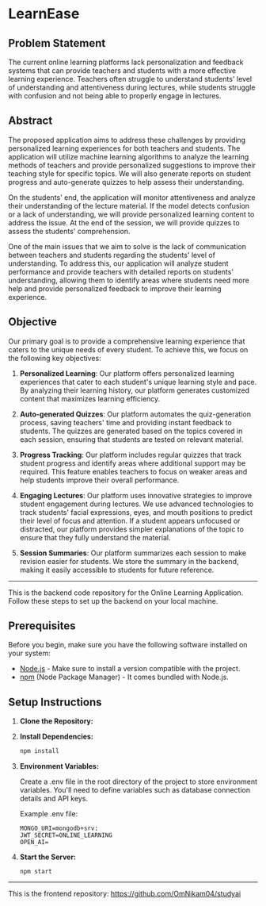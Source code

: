 # LearnEase

## Problem Statement
The current online learning platforms lack personalization and feedback systems that can provide teachers and students with a more effective learning experience. Teachers often struggle to understand students' level of understanding and attentiveness during lectures, while students struggle with confusion and not being able to properly engage in lectures.

## Abstract
The proposed application aims to address these challenges by providing personalized learning experiences for both teachers and students. The application will utilize machine learning algorithms to analyze the learning methods of teachers and provide personalized suggestions to improve their teaching style for specific topics. We will also generate reports on student progress and auto-generate quizzes to help assess their understanding.

On the students' end, the application will monitor attentiveness and analyze their understanding of the lecture material. If the model detects confusion or a lack of understanding, we will provide personalized learning content to address the issue. At the end of the session, we will provide quizzes to assess the students' comprehension.

One of the main issues that we aim to solve is the lack of communication between teachers and students regarding the students' level of understanding. To address this, our application will analyze student performance and provide teachers with detailed reports on students' understanding, allowing them to identify areas where students need more help and provide personalized feedback to improve their learning experience.

## Objective
Our primary goal is to provide a comprehensive learning experience that caters to the unique needs of every student. To achieve this, we focus on the following key objectives:

1. **Personalized Learning**: Our platform offers personalized learning experiences that cater to each student's unique learning style and pace. By analyzing their learning history, our platform generates customized content that maximizes learning efficiency.

2. **Auto-generated Quizzes**: Our platform automates the quiz-generation process, saving teachers' time and providing instant feedback to students. The quizzes are generated based on the topics covered in each session, ensuring that students are tested on relevant material.

3. **Progress Tracking**: Our platform includes regular quizzes that track student progress and identify areas where additional support may be required. This feature enables teachers to focus on weaker areas and help students improve their overall performance.

4. **Engaging Lectures**: Our platform uses innovative strategies to improve student engagement during lectures. We use advanced technologies to track students' facial expressions, eyes, and mouth positions to predict their level of focus and attention. If a student appears unfocused or distracted, our platform provides simpler explanations of the topic to ensure that they fully understand the material.

5. **Session Summaries**: Our platform summarizes each session to make revision easier for students. We store the summary in the backend, making it easily accessible to students for future reference.

---

This is the backend code repository for the Online Learning Application. Follow these steps to set up the backend on your local machine.

## Prerequisites

Before you begin, make sure you have the following software installed on your system:

- [Node.js](https://nodejs.org/) - Make sure to install a version compatible with the project.
- [npm](https://www.npmjs.com/) (Node Package Manager) - It comes bundled with Node.js.

## Setup Instructions

1. **Clone the Repository:**

2. **Install Dependencies:**
   ``` bash
   npm install

3. **Environment Variables:**

    Create a .env file in the root directory of the project to store environment variables. You'll need to define variables such as database connection details and API keys.
    
    Example .env file:
    ``` env
    MONGO_URI=mongodb+srv:
    JWT_SECRET=ONLINE_LEARNING
    OPEN_AI=
    ```
    
4. **Start the Server:**
    ``` npm
    npm start
    ```

---

This is the frontend repository: https://github.com/OmNikam04/studyai


 

